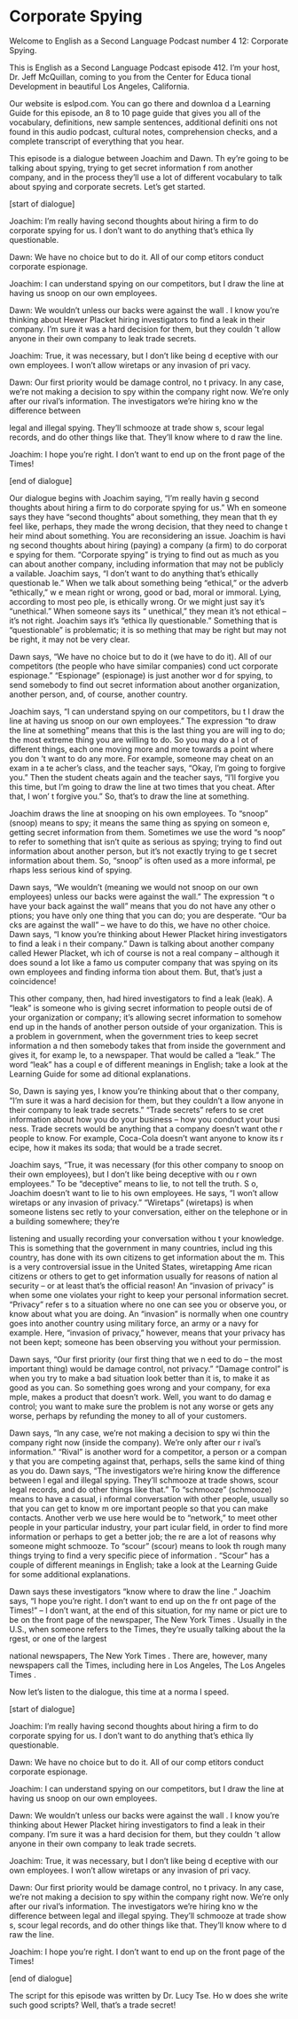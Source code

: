 # Corporate Spying

Welcome to English as a Second Language Podcast number 4 12: Corporate Spying.

This is English as a Second Language Podcast episode 412.  I’m your host, Dr. Jeff McQuillan, coming to you from the Center for Educa tional Development in beautiful Los Angeles, California.

Our website is eslpod.com.  You can go there and downloa d a Learning Guide for this episode, an 8 to 10 page guide that gives you all of the vocabulary, definitions, new sample sentences, additional definiti ons not found in this audio podcast, cultural notes, comprehension checks, and a complete  transcript of everything that you hear.

This episode is a dialogue between Joachim and Dawn.  Th ey’re going to be talking about spying, trying to get secret information f rom another company, and in the process they’ll use a lot of different vocabulary to talk about spying and corporate secrets.  Let’s get started.

[start of dialogue]

Joachim:  I’m really having second thoughts about hiring a  firm to do corporate spying for us.  I don’t want to do anything that’s ethica lly questionable.

Dawn:  We have no choice but to do it.  All of our comp etitors conduct corporate espionage.

Joachim:  I can understand spying on our competitors, but I draw the line at having us snoop on our own employees.

Dawn:  We wouldn’t unless our backs were against the wall .  I know you’re thinking about Hewer Placket hiring investigators to find  a leak in their company. I’m sure it was a hard decision for them, but they couldn ’t allow anyone in their own company to leak trade secrets.

Joachim:  True, it was necessary, but I don’t like being d eceptive with our own employees.  I won’t allow wiretaps or any invasion of pri vacy.

Dawn:  Our first priority would be damage control, no t privacy.  In any case, we’re not making a decision to spy within the company right now.   We’re only after our rival’s information.  The investigators we’re hiring kno w the difference between

 legal and illegal spying.  They’ll schmooze at trade show s, scour legal records, and do other things like that.  They’ll know where to d raw the line.

Joachim:  I hope you’re right.  I don’t want to end up  on the front page of the Times!

[end of dialogue]

Our dialogue begins with Joachim saying, “I’m really havin g second thoughts about hiring a firm to do corporate spying for us.”  Wh en someone says they have “second thoughts” about something, they mean that th ey feel like, perhaps, they made the wrong decision, that they need to change t heir mind about something.  You are reconsidering an issue.  Joachim is havi ng second thoughts about hiring (paying) a company (a firm) to do corporat e spying for them. “Corporate spying” is trying to find out as much as you can  about another company, including information that may not be publicly a vailable.  Joachim says, “I don’t want to do anything that’s ethically questionab le.”  When we talk about something being “ethical,” or the adverb “ethically,” w e mean right or wrong, good or bad, moral or immoral.  Lying, according to most peo ple, is ethically wrong.  Or we might just say it’s “unethical.”  When someone says its “ unethical,” they mean it’s not ethical – it’s not right.  Joachim says it’s “ethica lly questionable.” Something that is “questionable” is problematic; it is so mething that may be right but may not be right, it may not be very clear.

Dawn says, “We have no choice but to do it (we have to do  it).  All of our competitors (the people who have similar companies) cond uct corporate espionage.”  “Espionage” (espionage) is just another wor d for spying, to send somebody to find out secret information about another organization, another person, and, of course, another country.

Joachim says, “I can understand spying on our competitors, bu t I draw the line at having us snoop on our own employees.”  The expression “to draw the line at something” means that this is the last thing you are will ing to do; the most extreme thing you are willing to do.  So you may do a l ot of different things, each one moving more and more towards a point where you don ’t want to do any more.  For example, someone may cheat on an exam in a te acher’s class, and the teacher says, “Okay, I’m going to forgive you.”  Then the student cheats again and the teacher says, “I’ll forgive you this time, but I’m going to draw the line at two times that you cheat.  After that, I won’ t forgive you.”  So, that’s to draw the line at something.

 Joachim draws the line at snooping on his own employees.  To “snoop” (snoop) means to spy; it means the same thing as spying on someon e, getting secret information from them.  Sometimes we use the word “s noop” to refer to something that isn’t quite as serious as spying; trying to find out information about another person, but it’s not exactly trying to ge t secret information about them.  So, “snoop” is often used as a more informal, pe rhaps less serious kind of spying.

Dawn says, “We wouldn’t (meaning we would not snoop on our own employees) unless our backs were against the wall.”  The expression “t o have your back against the wall” means that you do not have any other o ptions; you have only one thing that you can do; you are desperate.  “Our ba cks are against the wall” – we have to do this, we have no other choice.  Dawn says, “I  know you’re thinking about Hewer Placket hiring investigators to find a leak i n their company.”  Dawn is talking about another company called Hewer Placket, wh ich of course is not a real company – although it does sound a lot like a famo us computer company that was spying on its own employees and finding informa tion about them.  But, that’s just a coincidence!

This other company, then, had hired investigators to find  a leak (leak).  A “leak” is someone who is giving secret information to people outsi de of your organization or company; it’s allowing secret information to somehow end up in the hands of another person outside of your organization.  This is a problem in government, when the government tries to keep secret information a nd then somebody takes that from inside the government and gives it, for examp le, to a newspaper.  That would be called a “leak.”  The word “leak” has a coupl e of different meanings in English; take a look at the Learning Guide for some ad ditional explanations.

So, Dawn is saying yes, I know you’re thinking about that o ther company, “I’m sure it was a hard decision for them, but they couldn’t a llow anyone in their company to leak trade secrets.”  “Trade secrets” refers to se cret information about how you do your business – how you conduct your busi ness.  Trade secrets would be anything that a company doesn’t want othe r people to know. For example, Coca-Cola doesn’t want anyone to know its r ecipe, how it makes its soda; that would be a trade secret.

Joachim says, “True, it was necessary (for this other company to  snoop on their own employees), but I don’t like being deceptive with ou r own employees.”  To be “deceptive” means to lie, to not tell the truth.  S o, Joachim doesn’t want to lie to his own employees.  He says, “I won’t allow wiretaps or  any invasion of privacy.”  “Wiretaps” (wiretaps) is when someone listens sec retly to your conversation, either on the telephone or in a building  somewhere; they’re

 listening and usually recording your conversation withou t your knowledge.  This is something that the government in many countries, includ ing this country, has done with its own citizens to get information about the m.  This is a very controversial issue in the United States, wiretapping Ame rican citizens or others to get to get information usually for reasons of nation al security – or at least that’s the official reason!  An “invasion of privacy” is when some one violates your right to keep your personal information secret.  “Privacy” refer s to a situation where no one can see you or observe you, or know about what you are  doing.  An “invasion” is normally when one country goes into another country using military force, an army or a navy for example.  Here, “invasion of  privacy,” however, means that your privacy has not been kept; someone has been  observing you without your permission.

Dawn says, “Our first priority (our first thing that we n eed to do – the most important thing) would be damage control, not privacy.”   “Damage control” is when you try to make a bad situation look better than it  is, to make it as good as you can.  So something goes wrong and your company, for exa mple, makes a product that doesn’t work.  Well, you want to do damag e control; you want to make sure the problem is not any worse or gets any worse, perhaps by refunding the money to all of your customers.

Dawn says, “In any case, we’re not making a decision to spy wi thin the company right now (inside the company).  We’re only after our r ival’s information.”  “Rival” is another word for a competitor, a person or a compan y that you are competing against that, perhaps, sells the same kind of thing as you  do.  Dawn says, “The investigators we’re hiring know the difference between l egal and illegal spying. They’ll schmooze at trade shows, scour legal records, and do  other things like that.”  To “schmooze” (schmooze) means to have a casual, i nformal conversation with other people, usually so that you can get to know m ore important people so that you can make contacts.  Another verb we use here would  be to “network,” to meet other people in your particular industry, your part icular field, in order to find more information or perhaps to get a better job; the re are a lot of reasons why someone might schmooze.  To “scour” (scour) means to look th rough many things trying to find a very specific piece of information .  “Scour” has a couple of different meanings in English; take a look at the Learning Guide for some additional explanations.

Dawn says these investigators “know where to draw the line .”  Joachim says, “I hope you’re right.  I don’t want to end up on the fr ont page of the Times!” – I don’t want, at the end of this situation, for my name or pict ure to be on the front page of the newspaper, The New York Times .  Usually in the U.S., when someone refers to the Times, they’re usually talking about the la rgest, or one of the largest

 national newspapers, The New York Times .  There are, however, many newspapers call the Times, including here in Los Angeles,  The Los Angeles Times .

Now let’s listen to the dialogue, this time at a norma l speed.

[start of dialogue]

Joachim:  I’m really having second thoughts about hiring a  firm to do corporate spying for us.  I don’t want to do anything that’s ethica lly questionable.

Dawn:  We have no choice but to do it.  All of our comp etitors conduct corporate espionage.

Joachim:  I can understand spying on our competitors, but I draw the line at having us snoop on our own employees.

Dawn:  We wouldn’t unless our backs were against the wall .  I know you’re thinking about Hewer Placket hiring investigators to find  a leak in their company. I’m sure it was a hard decision for them, but they couldn ’t allow anyone in their own company to leak trade secrets.

Joachim:  True, it was necessary, but I don’t like being d eceptive with our own employees.  I won’t allow wiretaps or any invasion of pri vacy.

Dawn:  Our first priority would be damage control, no t privacy.  In any case, we’re not making a decision to spy within the company right now.   We’re only after our rival’s information.  The investigators we’re hiring kno w the difference between legal and illegal spying.  They’ll schmooze at trade show s, scour legal records, and do other things like that.  They’ll know where to d raw the line.

Joachim:  I hope you’re right.  I don’t want to end up  on the front page of the Times!

[end of dialogue]

The script for this episode was written by Dr. Lucy Tse.  Ho w does she write such good scripts?  Well, that’s a trade secret!





